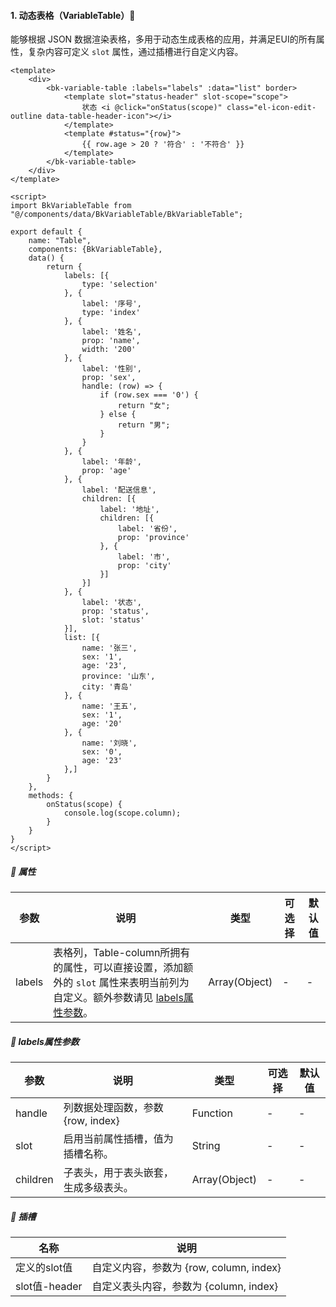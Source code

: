 #### 1. 动态表格（VariableTable）🎹

能够根据 JSON 数据渲染表格，多用于动态生成表格的应用，并满足EUI的所有属性，复杂内容可定义 `slot` 属性，通过插槽进行自定义内容。

```vue
<template>
    <div>
        <bk-variable-table :labels="labels" :data="list" border>
            <template slot="status-header" slot-scope="scope">
                状态 <i @click="onStatus(scope)" class="el-icon-edit-outline data-table-header-icon"></i>
            </template>
            <template #status="{row}">
                {{ row.age > 20 ? '符合' : '不符合' }}
            </template>
        </bk-variable-table>
    </div>
</template>

<script>
import BkVariableTable from "@/components/data/BkVariableTable/BkVariableTable";

export default {
    name: "Table",
    components: {BkVariableTable},
    data() {
        return {
            labels: [{
                type: 'selection'
            }, {
                label: '序号',
                type: 'index'
            }, {
                label: '姓名',
                prop: 'name',
                width: '200'
            }, {
                label: '性别',
                prop: 'sex',
                handle: (row) => {
                    if (row.sex === '0') {
                        return "女";
                    } else {
                        return "男";
                    }
                }
            }, {
                label: '年龄',
                prop: 'age'
            }, {
                label: '配送信息',
                children: [{
                    label: '地址',
                    children: [{
                        label: '省份',
                        prop: 'province'
                    }, {
                        label: '市',
                        prop: 'city'
                    }]
                }]
            }, {
                label: '状态',
                prop: 'status',
                slot: 'status'
            }],
            list: [{
                name: '张三',
                sex: '1',
                age: '23',
                province: '山东',
                city: '青岛'
            }, {
                name: '王五',
                sex: '1',
                age: '20'
            }, {
                name: '刘晓',
                sex: '0',
                age: '23'
            },]
        }
    },
    methods: {
        onStatus(scope) {
            console.log(scope.column);
        }
    }
}
</script>
```



##### 📃 属性

| 参数   | 说明                                                         | 类型          | 可选择 | 默认值 |
| ------ | ------------------------------------------------------------ | ------------- | ------ | ------ |
| labels | 表格列，Table-column所拥有的属性，可以直接设置，添加额外的 `slot` 属性来表明当前列为自定义。额外参数请见 [labels属性参数](mds/components/Data?id=📃-labels属性参数)。 | Array(Object) | -      | -      |

##### 📃 labels属性参数

| 参数     | 说明                                 | 类型          | 可选择 | 默认值 |
| -------- | ------------------------------------ | ------------- | ------ | ------ |
| handle   | 列数据处理函数，参数 {row, index}    | Function      | -      | -      |
| slot     | 启用当前属性插槽，值为插槽名称。     | String        | -      | -      |
| children | 子表头，用于表头嵌套，生成多级表头。 | Array(Object) | -      | -      |

##### 🎨 插槽

| 名称          | 说明                                    |
| ------------- | --------------------------------------- |
| 定义的slot值  | 自定义内容，参数为 {row, column, index} |
| slot值-header | 自定义表头内容，参数为 {column, index}  |

